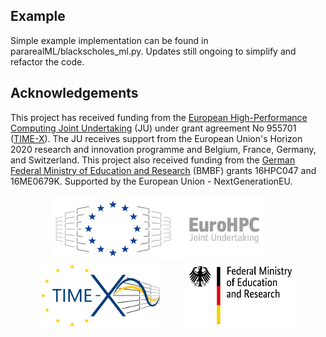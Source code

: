## Example
Simple example implementation can be found in pararealML/blackscholes_ml.py.
Updates still ongoing to simplify and refactor the code.

## Acknowledgements

This project has received funding from the [European High-Performance
Computing Joint Undertaking](https://eurohpc-ju.europa.eu/) (JU) under
grant agreement No 955701 ([TIME-X](https://www.time-x-eurohpc.eu/)).
The JU receives support from the European Union's Horizon 2020 research
and innovation programme and Belgium, France, Germany, and Switzerland.
This project also received funding from the [German Federal Ministry of
Education and Research](https://www.bmbf.de/bmbf/en/home/home_node.html)
(BMBF) grants  16HPC047 and 16ME0679K. Supported by the European Union - NextGenerationEU. 

<p align="center">
  <img src="EuroHPC.jpg" height="105"/> &nbsp;&nbsp;&nbsp;&nbsp;&nbsp;&nbsp;&nbsp;&nbsp;
  <img src="LogoTime-X.png" height="105" /> &nbsp;&nbsp;&nbsp;&nbsp;&nbsp;&nbsp;&nbsp;&nbsp;
  <img src="BMBF_gefoerdert_2017_en.jpg" height="105" />
</p>
